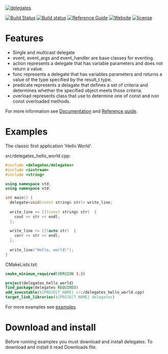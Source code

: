 [![delegates](docs/pictures/header.png)](https://gammasoft71.wixsite.com/gammasoft)

[![Build Status](https://travis-ci.org/gammasoft71/delegates.svg?branch=master)](https://travis-ci.org/gammasoft71/delegates)
[![Build status](https://ci.appveyor.com/api/projects/status/6483r6dkpixsyxs9?svg=true)](https://ci.appveyor.com/project/gammasoft71/xtd-delegates)
[![Reference Guide](https://img.shields.io/badge/code-Reference_Guide-brightgreen.svg)](https://codedocs.xyz/gammasoft71/delegates/)
[![Website](https://img.shields.io/badge/web-gammasoft-brightgreen.svg)](https://gammasoft71.wixsite.com/gammasoft)
[![license](https://img.shields.io/github/license/gammasoft71/delegates.svg)](LICENSE.md)

# Features

* Single and multicast delegate
* event, event_args and event_handler are base classes for eventing.
* action represents a delegate that has variable parameters and does not return a value.
* func represents a delegate that has variables parameters and returns a value of the type specified by the result_t type.
* predicate represents a delagate that defines a set of criteria and determines whether the specified object meets those criteria.
* overload represents class that use to determine one of const and non const overloaded methods.

For more information see [Documentation](docs) and [Reference guide](https://codedocs.xyz/gammasoft71/delegates).

# Examples

The classic first application 'Hello World'.

src/delegates_hello_world.cpp:

```c++
#include <delegates/delegates>
#include <iostream>
#include <string>

using namespace std;
using namespace xtd;

int main() {
  delegate<void(const string& str)> write_line;
  
  write_line += [](const string& str)  {
    cout << str << endl;
  };
  
  write_line += [](auto str)  {
    cerr << str << endl;
  };
  
  write_line("Hello, world!");
}
```

CMakeLists.txt:

```cmake
cmake_minimum_required(VERSION 3.3)

project(delegates_hello_world)
find_package(delegates REQUIRED)
add_executable(${PROJECT_NAME} src/delegates_hello_world.cpp)
target_link_libraries(${PROJECT_NAME} delegates)
```

For more examples see [examples](examples)

# Download and install

Before running examples you must download and install delegates. To download and install it read Downloads file.

